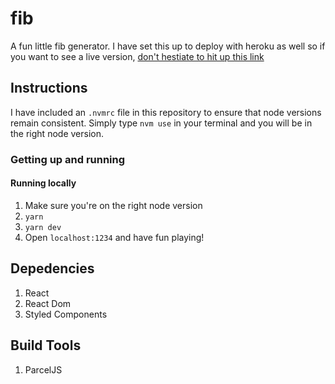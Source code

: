 # fib

A fun little fib generator. I have set this up to deploy with heroku as well so if you want to see a live version, [don't hestiate to hit up this link](https://quiet-sands-43731.herokuapp.com/)

## Instructions

I have included an `.nvmrc` file in this repository to ensure that node versions remain consistent. Simply type `nvm use` in your terminal and you will be in the right node version.

### Getting up and running

#### Running locally

1. Make sure you're on the right node version
2. `yarn`
3. `yarn dev`
4. Open `localhost:1234` and have fun playing!

## Depedencies

1. React
2. React Dom
3. Styled Components

## Build Tools

1. ParcelJS
